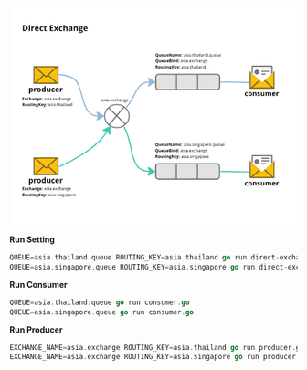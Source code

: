 ![direct-exchange](../images/direct-exchange.png)

**Run Setting**
```go sh
QUEUE=asia.thailand.queue ROUTING_KEY=asia.thailand go run direct-exchange/setting.go
QUEUE=asia.singapore.queue ROUTING_KEY=asia.singapore go run direct-exchange/setting.go
```

**Run Consumer**
```go sh
QUEUE=asia.thailand.queue go run consumer.go
QUEUE=asia.singapore.queue go run consumer.go
```

**Run Producer**
```go sh
EXCHANGE_NAME=asia.exchange ROUTING_KEY=asia.thailand go run producer.go
EXCHANGE_NAME=asia.exchange ROUTING_KEY=asia.singapore go run producer.go
```

